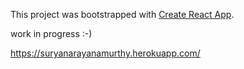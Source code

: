 
This project was bootstrapped with [Create React App](https://github.com/facebookincubator/create-react-app).

work in progress :-)

https://suryanarayanamurthy.herokuapp.com/



